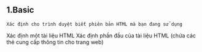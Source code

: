 ##  1.Basic
<!DOCTYPE>	
    Xác định cho trình duyệt biết phiên bản HTML mà bạn đang sử dụng
<html>	
    Xác định một tài liệu HTML
<head>	
    Xác định phần đầu của tài liệu HTML (chứa các thẻ cung cấp thông tin cho trang web)
<title>	
    Xác định tiêu đề của trang web
<body>	
    Xác định phần thân của tài liệu HTML (chứa những phần tử sẽ được hiển thị lên màn hình trình duyệt)
<h1> - <h6>	
    Tạo những đề mục quan trọng trong trang web
<p>	
    Xác định một đoạn văn bản
<br>	
    Chèn một ngắt xuống dòng
<hr>	
    Tạo một đường kẻ phân cách nằm ngang
<!-- -->	
    Xác định một đoạn chú thích

##  2.Formatting

<abbr>	
    Định nghĩa một từ viết tắt
<address>	
    Xác định thông tin liên hệ của tác giả (hoặc chủ sở hữu) trang web
<b>	
    Xác định đoạn văn bản được in đậm
<bdo>	
    Điều hướng một đoạn văn bản được chỉ định
<big>	
    Xác định một đoạn văn bản có kích thước chữ to hơn văn bản bình thường
<blockquote>	
    Xác định một "đoạn trích dẫn" từ một website khác
<code>	
    Xác định một đoạn văn bản mang ý nghĩa là các mã lệnh
<del>	
    Tạo một đường kẻ ngang lên văn bản
<em>	
    Xác định một đoạn văn bản được định dạng kiểu chữ in nghiêng
<i>	
    Xác định một đoạn văn bản được định dạng kiểu chữ in nghiêng
<ins>	
    Tạo một đường gạch chân lên văn bản
<kbd>	
    Xác định một từ (hoặc cụm từ) mang ý nghĩa là một phím hoặc tổ hợp phím
<mark>	
    Đánh dấu màu nền nổi bật cho văn bản
<meter>	
    Tạo phần tử có ý nghĩa giống như: thước đo, ổ đĩa, ....
<pre>	
    Giúp cho nội dung mà bạn muốn hiển thị lên màn hình được giữ nguyên định dạng giống như trong lúc soạn thảo
<progress>	
    Tạo một thanh tiến trình
<q>	
    Xác định một câu trích dẫn ngắn
<s>	
    Tạo một đường kẻ ngang lên văn bản
<small>	
    Xác định một đoạn văn bản có kích thước chữ nhỏ hơn văn bản bình thường
<strong>	
    Xác định đoạn văn bản được in đậm
<sub>	
    Tạo văn bản có kích thước nhỏ, nằm ở khoảng nửa dưới văn bản bình thường
<sup>	
    Tạo văn bản có kích thước nhỏ, nằm ở khoảng nửa trên văn bản bình thường
<time>	
    Đánh dấu những phần văn bản là: thời gian, ngày tháng, ngày lễ, ....
<u>	
    Tạo một đường gạch chân lên văn bản
<wbr>	
    Ngắt bớt ký tự của một từ xuống dòng.
(trong trường hợp chiều rộng của phần tử không đủ để chứa hết từ đó)

##  3.Frames

<frame>	
    Xác định một khung trong một bộ khung
<frameset>	
    Xác định một bộ khung
<noframes>	
    Xác định một nội dung sẽ được hiển thị khi trình duyệt không hỗ trợ thẻ <frame>
<iframe>	
    Nhúng một trang web khác vào trang web hiện tại

##  4.Images
<img>	
    Chèn hình ảnh vào trang web
<map>&<area>	
    Tạo một bản đồ ảnh
<figcaption>	
    Tạo một tiêu đề cho nội dung được đặt bên trong phần tử <figure>
<figure>	
    Xác định một nội dung cần được tách biệt rõ ràng

##  5.Audio / Video
<audio>	
    Tạo một "trình phát nhạc" cho trang web
<source>	
    Chỉ định tài nguyên cho trình nghe nhạc hoặc trình xem phim
<track>	
    Chèn một bản phụ đề vào video
<video>	
    Tạo một "trình xem phim" cho trang web

## 6.Links
<a>	
    Tạo một liên kết đến một tài liệu nào đó (khi người dùng bấm vào liên kết thì sẽ được chuyển đến tài liệu đó)
<nav>	
    Xác định một tập hợp các liên kết & thường được sử dụng kết hợp với CSS để tạo một thanh menu

## 7.Lists
<ul>	
    Xác định một danh sách không có thứ tự
<ol>	
    Xác định một danh sách có thứ tự
<li>	
    Xác định một "danh mục" trong danh sách

## 8.Tables
<table>	
    Xác định phần tử là một cái bảng
<caption>	
    Tạo tiêu đề cho bảng
<th>	
    Xác định phần tử là một ô tiêu đề trong hàng
<tr>	
    Xác định phần tử là một hàng trong bảng
<td>	
    Xác định phần tử là một ô trong hàng
<thead>	
    Xác định những dòng nào thuộc "phần đầu" của bảng
<tbody>	
    Xác định những dòng nào thuộc "phần thân" của bảng
<tfoot>	
    Xác định những dòng nào thuộc "phần chân" của bảng

## 9.Styles and Semantics
<style>
    Dùng để làm thùng chứa cho các đoạn mã CSS
<div>	
    Nhóm các phần tử lại với nhau để tiện cho việc định dạng cũng như thiết kế bố cục của trang web
<span>
    Nhóm các phần tử nội tuyến lại với nhau để tiện cho việc định dạng CSS
<header>	
    Xác định phần đầu của trang web
<footer>	
    Xác định phần chân của trang web
<main>	
    Xác định phần thân của trang web
<dialog>	
    Tạo một hộp thoại
<summary>
&
<details>	
    Tạo phần tử có dạng: "chỉ hiển thị tiêu đề còn chi tiết bị ẩn, khi bấm vào tiêu đề thì chi tiết mới hiển thị"

## 10.Programming
<script>	    
    Dùng để làm thùng chứa cho các câu lệnh JavaScript
<noscript>
	Xác định một nội dung HTML sẽ được hiển thị khi trình duyệt không hỗ trợ JavaScript hoặc đã tắt JavaScript
<embed>	
    Dùng để nhúng một "tài liệu" nào đó vào trang web
<object>	
    Dùng để nhúng một "tài liệu" nào đó vào trang web